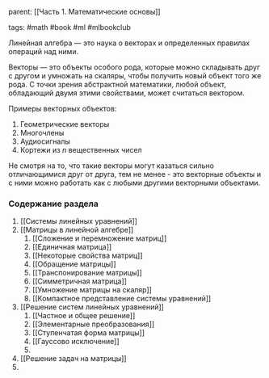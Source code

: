 parent: [[Часть 1. Математические основы]]

tags: #math #book #ml #mlbookclub 

Линейная алгебра — это наука о векторах и определенных правилах операций над ними.

Векторы — это объекты особого рода, которые можно складывать друг с другом и умножать на скаляры, чтобы получить новый объект того же рода. С точки зрения абстрактной математики, любой объект, обладающий двумя этими свойствами, может считаться вектором.

Примеры векторных объектов:

1. Геометрические векторы
2. Многочлены
3. Аудиосигналы
4. Кортежи из $n$ вещественных чисел

Не смотря на то, что такие векторы могут казаться сильно отличающимися друг от друга, тем не менее - это векторные объекты и с ними можно работать как с любыми другими векторными объектами.
### Содержание раздела

1. [[Системы линейных уравнений]]
2. [[Матрицы в линейной алгебре]]
	1. [[Сложение и перемножение матриц]]
	2. [[Единичная матрица]]
	3. [[Некоторые свойства матриц]]
	4. [[Обращение матрицы]]
	5. [[Транспонирование матрицы]]
	6. [[Симметричная матрица]]
	7. [[Умножение матрицы на скаляр]]
	8. [[Компактное представление системы уравнений]]
3. [[Решение систем линейных уравнений]] 
	1. [[Частное и общее решение]]
	2. [[Элементарные преобразования]]
	3. [[Ступенчатая форма матрицы]]
	4. [[Гауссово исключение]]
	5. 
4. [[Решение задач на матрицы]]
5. 